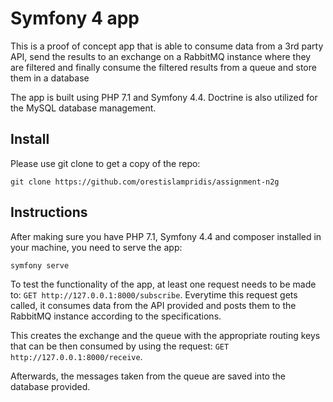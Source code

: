 # Symfony 4 app

This is a proof of concept app that is able to consume data from a 3rd party API, send the results to an exchange on a RabbitMQ instance where
they are filtered and finally consume the filtered results from a queue and store them in a database

The app is built using PHP 7.1 and Symfony 4.4. Doctrine is also utilized for the MySQL database management.

## Install

Please use git clone to get a copy of the repo:

    git clone https://github.com/orestislampridis/assignment-n2g

## Instructions

After making sure you have PHP 7.1, Symfony 4.4 and composer installed in your machine, you need to  serve the app:

    symfony serve

To test the functionality of the app, at least one request needs to be made to: `GET http://127.0.0.1:8000/subscribe`. 
Everytime this request gets called, it consumes data from the API provided and posts them to the RabbitMQ instance
according to the specifications.

This creates the exchange and the queue with the appropriate routing keys that can be then consumed by using the 
request: `GET http://127.0.0.1:8000/receive`. 

Afterwards, the messages taken from the queue are saved into the database provided.